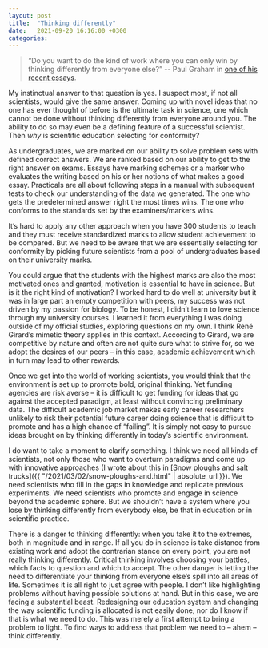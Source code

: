 ```yaml
---
layout: post
title:  "Thinking differently"
date:   2021-09-20 16:16:00 +0300
categories:
---
```


>“Do you want to do the kind of work where you can only win by thinking differently from everyone else?”
-- Paul Graham in [one of his recent essays](http://www.paulgraham.com/think.html).

My instinctual answer to that question is yes. I suspect most, if not all scientists, would give the same answer. Coming up with novel ideas that no one has ever thought of before is the ultimate task in science, one which cannot be done without thinking differently from everyone around you. The ability to do so may even be a defining feature of a successful scientist. Then *why* is scientific education selecting for conformity?

As undergraduates, we are marked on our ability to solve problem sets with defined correct answers. We are ranked based on our ability to get to the right answer on exams. Essays have marking schemes or a marker who evaluates the writing based on his or her notions of what makes a good essay. Practicals are all about following steps in a manual with subsequent tests to check our understanding of the data we generated. The one who gets the predetermined answer right the most times wins. The one who conforms to the standards set by the examiners/markers wins.

It’s hard to apply any other approach when you have 300 students to teach and they must receive standardized marks to allow student achievement to be compared. But we need to be aware that we are essentially selecting for conformity by picking future scientists from a pool of undergraduates based on their university marks.

You could argue that the students with the highest marks are also the most motivated ones and granted, motivation is essential to have in science. But is it the right kind of motivation? I worked hard to do well at university but it was in large part an empty competition with peers, my success was not driven by my passion for biology. To be honest, I didn’t learn to love science through my university courses. I learned it from everything I was doing outside of my official studies, exploring questions on my own. I think René Girard’s mimetic theory applies in this context. According to Girard, we are competitive by nature and often are not quite sure what to strive for, so we adopt the desires of our peers – in this case, academic achievement which in turn may lead to other rewards.

Once we get into the world of working scientists, you would think that the environment is set up to promote bold, original thinking. Yet funding agencies are risk averse – it is difficult to get funding for ideas that go against the accepted paradigm, at least without convincing preliminary data. The difficult academic job market makes early career researchers unlikely to risk their potential future career doing science that is difficult to promote and has a high chance of “failing”. It is simply not easy to pursue ideas brought on by thinking differently in today’s scientific environment.

I do want to take a moment to clarify something. I think we need all kinds of scientists, not only those who want to overturn paradigms and come up with innovative approaches (I wrote about this in [Snow ploughs and salt trucks]({{ "/2021/03/02/snow-ploughs-and.html" | absolute_url }}). We need scientists who fill in the gaps in knowledge and replicate previous experiments. We need scientists who promote and engage in science beyond the academic sphere. But we shouldn’t have a system where you lose by thinking differently from everybody else, be that in education or in scientific practice.

There is a danger to thinking differently: when you take it to the extremes, both in magnitude and in range. If all you do in science is take distance from existing work and adopt the contrarian stance on every point, you are not really thinking differently. Critical thinking involves choosing your battles, which facts to question and which to accept. The other danger is letting the need to differentiate your thinking from everyone else’s spill into all areas of life. Sometimes it is all right to just agree with people.
I don’t like highlighting problems without having possible solutions at hand. But in this case, we are facing a substantial beast. Redesigning our education system and changing the way scientific funding is allocated is not easily done, nor do I know if that is what we need to do. This was merely a first attempt to bring a problem to light. To find ways to address that problem we need to – ahem – think differently.
